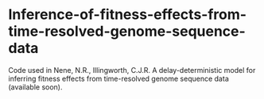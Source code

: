 # Inference-of-fitness-effects-from-time-resolved-genome-sequence-data

Code used in Nene, N.R., Illingworth, C.J.R. A delay-deterministic model for inferring fitness effects from time-resolved genome sequence data (available soon).
